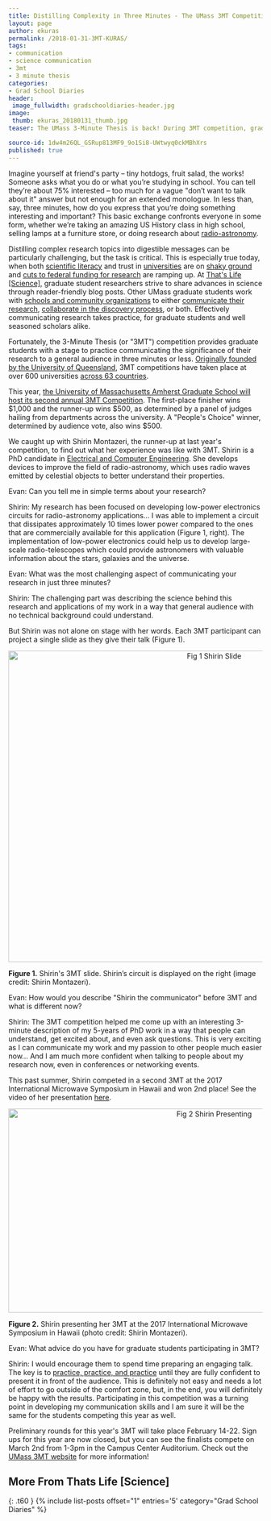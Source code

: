 ```yaml
---
title: Distilling Complexity in Three Minutes - The UMass 3MT Competition
layout: page
author: ekuras
permalink: /2018-01-31-3MT-KURAS/
tags:
- communication
- science communication
- 3mt
- 3 minute thesis
categories:
- Grad School Diaries
header:
 image_fullwidth: gradschooldiaries-header.jpg
image:
 thumb: ekuras_20180131_thumb.jpg
teaser: The UMass 3-Minute Thesis is back! During 3MT competition, grad students explain their research in 180 seconds. Find out more, plus insights from a finalist last year!

source-id: 1dw4m26QL_GSRup813MF9_9o1Si8-UWtwyq0ckMBhXrs
published: true
---
```

Imagine yourself at friend's party – tiny hotdogs, fruit salad, the works! Someone asks what you do or what you’re studying in school. You can tell they’re about 75% interested – too much for a vague "don’t want to talk about it" answer but not enough for an extended monologue. In less than, say, three minutes, how do you express that you’re doing something interesting and important? This basic exchange confronts everyone in some form, whether we’re taking an amazing US History class in high school, selling lamps at a furniture store, or doing research about [radio-astronomy](https://public.nrao.edu/radio-astronomy/what-is-radio-astronomy/). 

Distilling complex research topics into digestible messages can be particularly challenging, but the task is critical. This is especially true today, when both [scientific literacy](http://thatslifesci.com/2017-05-08-Is-Milk-Bad-For-Me-AGrade/) and trust in [universities](https://www.timeshighereducation.com/news/few-americans-have-confidence-universities-survey-finds) are on [shaky ground](http://www.pewinternet.org/2017/12/08/mixed-messages-about-public-trust-in-science/) and [cuts to federal funding for research](http://thatslifesci.com/2017-08-21-Trickle-Down-Academics-DNavon/) are ramping up. At [That's Life [Science]](http://thatslifesci.com/), graduate student researchers strive to share advances in science through reader-friendly blog posts. Other UMass graduate students work with [schools and community organizations](http://thatslifesci.com/2016-10-16-Science-Outreach-Inspiring-all-girls-to-be-strong-smart-bold-with-Plant-Science-AllanPerkins/) to either [communicate their research](http://thatslifesci.com/2017-04-13-OEB-Science-Cafe-MBruce/), [collaborate in the discovery process](http://thatslifesci.com/2016-12-15-tis-the-season-for-citizen-science-agrade/), or both. Effectively communicating research takes practice, for graduate students and well seasoned scholars alike. 

Fortunately, the 3-Minute Thesis (or "3MT") competition provides graduate students with a stage to practice communicating the significance of their research to a general audience in three minutes or less. [Originally founded by the University of Queensland](https://threeminutethesis.uq.edu.au/), 3MT competitions have taken place at over 600 universities [across 63 countries](https://threeminutethesis.uq.edu.au/participating-institutions). 

This year, [the University of Massachusetts Amherst Graduate School will host its second annual 3MT Competition](https://www.umass.edu/gradschool/node/647). The first-place finisher wins $1,000 and the runner-up wins $500, as determined by a panel of judges hailing from departments across the university. A "People's Choice" winner, determined by audience vote, also wins $500.

We caught up with Shirin Montazeri, the runner-up at last year's competition, to find out what her experience was like with 3MT. Shirin is a PhD candidate in [Electrical and Computer Engineering](Electrical%20and%20Computer%20Engineering). She develops devices to improve the field of radio-astronomy, which uses radio waves emitted by celestial objects to better understand their properties.

Evan: Can you tell me in simple terms about your research?

Shirin: My research has been focused on developing low-power electronics circuits for radio-astronomy applications... I was able to implement a circuit that dissipates approximately 10 times lower power compared to the ones that are commercially available for this application (Figure 1, right). The implementation of low-power electronics could help us to develop large-scale radio-telescopes which could provide astronomers with valuable information about the stars, galaxies and the universe.

Evan: What was the most challenging aspect of communicating your research in just three minutes?


Shirin: The challenging part was describing the science behind this research and applications of my work in a way that general audience with no technical background could understand.

But Shirin was not alone on stage with her words. Each 3MT participant can project a single slide as they give their talk (Figure 1).

<center><a data-flickr-embed="true"  href="https://www.flickr.com/photos/139839751@N06/25994188768/in/dateposted-friend/" title="Fig 1 Shirin Slide"><img src="https://farm5.staticflickr.com/4632/25994188768_8a5b48a216_c.jpg" width="800" height="618" alt="Fig 1 Shirin Slide"></a><script async src="//embedr.flickr.com/assets/client-code.js" charset="utf-8"></script></center>

**Figure 1.** Shirin's 3MT slide. Shirin’s circuit is displayed on the right (image credit: Shirin Montazeri).

Evan: How would you describe "Shirin the communicator" before 3MT and what is different now? 


Shirin: The 3MT competition helped me come up with an interesting 3-minute description of my 5-years of PhD work in a way that people can understand, get excited about, and even ask questions.  This is very exciting as I can communicate my work and my passion to other people much easier now… And I am much more confident when talking to people about my research now, even in conferences or networking events.

This past summer, Shirin competed in a second 3MT at the 2017 International Microwave Symposium in Hawaii and won 2nd place! See the video of her presentation [here](https://www.youtube.com/watch?v=3kkj6jdYBR4).

<center><a data-flickr-embed="true"  href="https://www.flickr.com/photos/139839751@N06/38968624575/in/dateposted-friend/" title="Fig 2 Shirin Presenting"><img src="https://farm5.staticflickr.com/4720/38968624575_40c387a469_c.jpg" width="800" height="405" alt="Fig 2 Shirin Presenting"></a><script async src="//embedr.flickr.com/assets/client-code.js" charset="utf-8"></script></center>

**Figure 2.** Shirin presenting her 3MT at the 2017 International Microwave Symposium in Hawaii (photo credit: Shirin Montazeri).


Evan: What advice do you have for graduate students participating in 3MT?

Shirin: I would encourage them to spend time preparing an engaging talk. The key is to [practice, practice, and practice](http://www.sciencemag.org/careers/2015/06/your-thesis-3-minutes) until they are fully confident to present it in front of the audience. This is definitely not easy and needs a lot of effort to go outside of the comfort zone, but, in the end, you will definitely be happy with the results. Participating in this competition was a turning point in developing my communication skills and I am sure it will be the same for the students competing this year as well. 

Preliminary rounds for this year's 3MT will take place February 14-22. Sign ups for this year are now closed, but you can see the finalists compete on March 2nd from 1-3pm in the Campus Center Auditorium.  Check out the [UMass 3MT website](https://www.umass.edu/gradschool/node/647) for more information!


## More From Thats Life [Science]
{: .t60 }
{% include list-posts offset="1" entries='5' category="Grad School Diaries" %}
